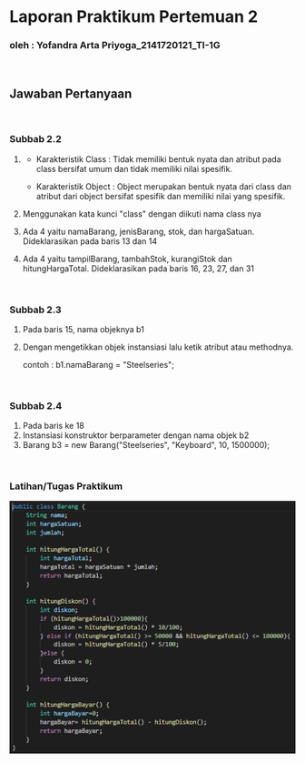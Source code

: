 # Laporan Praktikum Pertemuan 2

### oleh : Yofandra Arta Priyoga_2141720121_TI-1G  
<p> <br>

## Jawaban Pertanyaan
<p> <br>

### Subbab 2.2
1. - Karakteristik Class : Tidak memiliki bentuk nyata dan atribut pada class bersifat umum dan tidak memiliki nilai spesifik.

    - Karakteristik Object : Object merupakan bentuk nyata dari class dan atribut dari object bersifat spesifik dan memiliki nilai yang spesifik.

2. Menggunakan kata kunci "class" dengan diikuti nama class nya
3. Ada 4 yaitu namaBarang, jenisBarang, stok, dan hargaSatuan. Dideklarasikan pada baris 13 dan 14
4. Ada 4 yaitu tampilBarang, tambahStok, kurangiStok dan hitungHargaTotal. Dideklarasikan pada baris 16, 23, 27, dan 31
<p> <br>

### Subbab 2.3
1. Pada baris 15, nama objeknya b1
2. Dengan mengetikkan objek instansiasi lalu ketik atribut atau methodnya.

    contoh : b1.namaBarang = "Steelseries";
<p> <br>

### Subbab 2.4
1. Pada baris ke 18
2. Instansiasi konstruktor berparameter dengan nama objek b2
3. Barang b3 = new Barang("Steelseries", "Keyboard", 10, 1500000);
<p> <br>

### Latihan/Tugas Praktikum
<img src="img/8.png">
